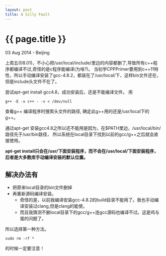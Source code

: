 ```yaml
---
layout: post
title: A Silly Fault
---
```


{{ page.title }}
================

<p class="meta">03 Aug 2014 - Beijing</p>

上周五(08.01)，不小心把/usr/local/include/里边的内容都删了,导致所有c++程序都编译不过,奇怪的是c程序能编译(为啥?)。
当初学CPPPrimer要用到c++11特性，所以手动编译安装了gcc-4.8.2，都装在了/usr/local/下，这样bin文件还在，但是include头文件不在了。

尝试apt-get install gcc4.8，成功安装后，还是不能编译文件。
用
```
g++ -E -x c++ - -v < /dev/null
```
查看g++ 编译程序时搜索头文件的路径, 确定此g++用的还是/usr/local下的g++。

通过apt-get 安装gcc4.8之所以还不能用是因为，在$PATH里边，/usr/local/bin/路径先于/usr/bin路径，
所以系统在local目录下找到以前的gcc/g++之后就会直接使用。

**apt-get install只会在/usr/下面安装程序，而不会在/usr/local/下面安装程序，后者是大多数库手动编译安装的默认位置。**

解决办法有
---
* 把原来local目录的bin文件删掉
* 再重新源码编译安装。
  - 奇怪的是，以前我编译安装gcc-4.8.2的build目录不能用了。我也手动编译安装过clang,但是clang的能使。
  - 而且我猜测不删local目录下的gcc/g++连gcc源码也编译不过。这是鸡与蛋的问题了。

所以选择第一种方法。

```
sudo rm -rf *
```
的时候一定要注意！
